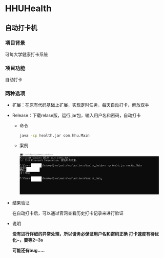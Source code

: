 # HHUHealth
## 自动打卡机

### 项目背景

可每大学健康打卡系统

### 项目功能

自动打卡

### 两种选项

+ 扩展：在原有代码基础上扩展，实现定时任务，每天自动打卡，解放双手

+ Release：下载relase版，运行.jar包，输入用户名和密码，自动打卡

  + 命令

    ```bash
    java -cp health.jar com.hhu.Main
    ```

  + 案例

    ![](./images/测试.png)

+ 结果验证

  在自动打卡后，可以通过官网查看历史打卡记录来进行验证

+ 说明

  **没有进行详细的异常处理，所以请务必保证用户名和密码正确**
  **打卡速度有待优化~，要等2~3s**
  
  **可能还有bug…..**
  
  
  
  
  
  